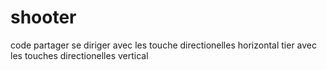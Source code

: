 # shooter
code partager
 se diriger avec les touche directionelles horizontal
 tier avec les touches directionelles vertical
